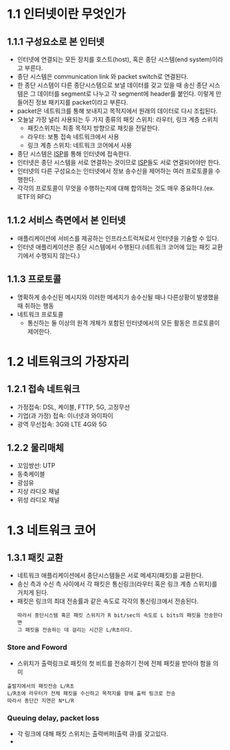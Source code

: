 # 1.1 인터넷이란 무엇인가
## 1.1.1 구성요소로 본 인터넷
- 인터넷에 연결되는 모든 장치를 호스트(host), 혹은 종단 시스템(end system)이라고 부른다.
- 종단 시스템은 communication link 와 packet switch로 연결된다.
- 한 종단 시스템이 다른 종단시스템으로 보낼 데이터를 갖고 있을 때 송신 종단 시스템은 그 데이터를 segment로 나누고 각 segment에 header를 붙인다. 이렇게 만들어진 정보 패키지를 packet이라고 부른다. 
- packet은 네트워크를 통해 보내지고 목적지에서 원래의 데이터로 다시 조립된다.
- 오늘날 가장 널리 사용되는 두 가지 종류의 패킷 스위치: 라우터, 링크 계층 스위치 
  - 패킷스위치는 최종 목적지 방향으로 채킷을 전달한다. 
  - 라우터: 보통 접속 네트워크에서 사용
  - 링크 계층 스위치: 네트워크 코어에서 사용
- 종단 시스템은 [ISP](https://github.com/kormk/Computer_Network/blob/main/acronym.md)를 통해 인터넷에 접속한다.
- 인터넷은 종단 시스템을 서로 연결하는 것이므로 [ISP](https://github.com/kormk/Computer_Network/blob/main/acronym.md)들도 서로 연결되어야만 한다.
- 인터넷의 다른 구성요소는 인터넷에서 정보 송수신을 제어하는 여러 프로토콜을 수행한다. 
- 각각의 프로토콜이 무엇을 수행하는지에 대해 합의하는 것도 매우 중요하다.(ex. IETF의 RFC) 

## 1.1.2 서비스 측면에서 본 인터넷
- 애플리케이션에 서비스를 제공하는 인프라스트럭쳐로서 인터넷을 기술할 수 있다.
- 인터넷 애플리케이션은 종단 시스템에서 수행된다.(네트워크 코어에 있는 패킷 교환기에서 수행되지 않는다.)
  
## 1.1.3 프로토콜
- 명확하게 송수신된 메시지와 이러한 메세지가 송수신될 때나 다른상황이 발생했을 때 취하는 행동
- 네트워크 프로토콜
  - 통신하는 둘 이상의 원격 개체가 포함된 인터넷에서의 모든 활동은 프로토콜이 제어한다.


# 1.2 네트워크의 가장자리
## 1.2.1 접속 네트워크 
- 가정접속: DSL, 케이블, FTTP, 5G, 고정무선
- 기업(과 가정) 접속: 이너넷과 와이파이
- 광역 무선접속: 3G와 LTE 4G와 5G

## 1.2.2 물리매체
- 꼬임쌍선: UTP
- 동축케이블
- 광섬유
- 지상 라디오 채널
- 위성 라디오 채널

# 1.3 네트워크 코어
## 1.3.1 패킷 교환
- 네트워크 애플리케이션에서 종단시스템들은 서로 메세지(패킷)를 교환한다.
- 송신 측과 수신 측 사이에서 각 패킷은 통신링크(라우터 혹은 링크 계층 스위치)를 거치게 된다.
- 패킷은 링크의 최대 전송률과 같은 속도로 각각의 통신링크에서 전송된다.    
    ```
    따라서 종단시스템 혹은 패킷 스위치가 R bit/sec의 속도로 L bits의 패킷을 전송한다면
    그 패킷을 전송하는 데 걸리는 시간은 L/R초이다.
    ```
    
### Store and Foword
- 스위치가 출력링크로 패킷의 첫 비트를 전송하기 전에 전체 패킷을 받아야 함을 의미  
```
출발지에서의 패킷전송 L/R초 
L/R초에 라우터가 전체 패킷을 수신하고 목적지를 향해 출력 링크로 전송    
따라서 종단간 지연은 N*L/R
```

### Queuing delay, packet loss
- 각 링크에 대해 패킷 스위치는 출력버퍼(출력 큐)를 갖고있다.
- 